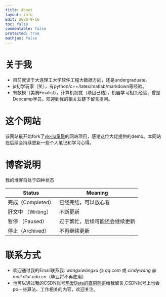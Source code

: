 ```yaml
---
title: About
layout: info
Edit: 2020-9-16
toc: false
commentable: false
protected: true
mathjax: false
---
```


# 关于我
- 目前就读于大连理工大学软件工程大数据方向，还是undergraduate。
- js初学玩家（笑），有python/c++/latex/matlab/markdown等经验。
- 有数模（美赛Finalist），计算机视觉（项目已结），机器学习相关经验，曾是Deecamp学员。欢迎到我的相关友链下留言提问。


# 这个网站
该网站最开始fork了[yk-liu童鞋](https://github.com/yk-liu/yk-liu.github.io)的网站项目，感谢这位大佬提供的demo。本网站在后续会持续更新一些个人笔记和学习心得。

# 博客说明

我的博客将处于四种状态

| Status    | Meaning                                                      |
| --------- | ------------------------------------------------------------ |
| 完成（Completed） | 已经完结，可以放心看 |
| 肝文中 （Writing）  | 不断更新                         |
| 暂停  （Paused） | 过于繁忙，后续可能还会继续更新 |
|  停止（Archived） | 不再继续更新 |

# 联系方式

- 欢迎通过我的Email联系我: $wangxiwangxu$ @ $qq.com$ 或 $cindywang$ @ $mail.dlut.edu.cn$（毕业将不再使用）
- 也可以通过我的CSDN账号[热爱Data的直男熙哥](https://blog.csdn.net/Cindy_00)给我留言,CSDN帐号上也会po一些算法、工作相关的内容，欢迎关注。